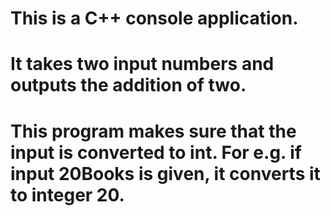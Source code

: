 
# This is a C++ console application.
# It takes two input numbers and outputs the addition of two.
# This program makes sure that the input is converted to int. For e.g. if input 20Books is given, it converts it to integer 20.
